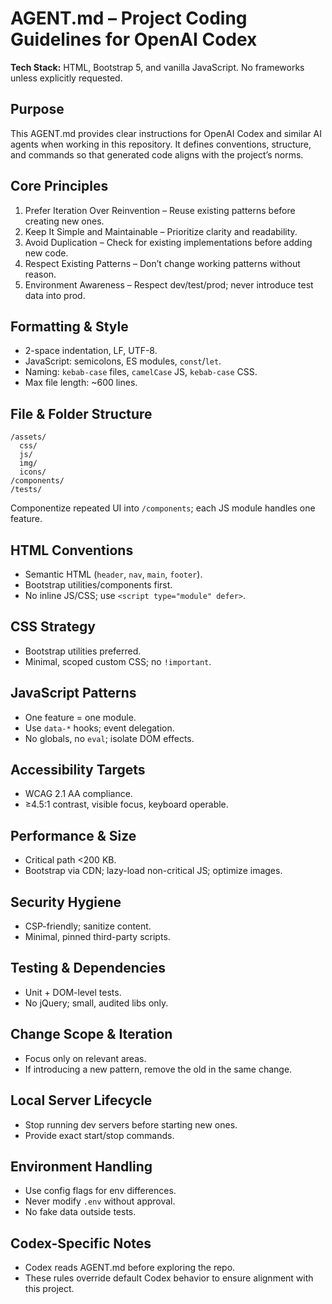 # AGENT.md – Project Coding Guidelines for OpenAI Codex

**Tech Stack:** HTML, Bootstrap 5, and vanilla JavaScript. No frameworks unless explicitly requested.

## Purpose

This AGENT.md provides clear instructions for OpenAI Codex and similar AI agents when working in this repository. It defines conventions, structure, and commands so that generated code aligns with the project’s norms.

## Core Principles

1. Prefer Iteration Over Reinvention – Reuse existing patterns before creating new ones.
2. Keep It Simple and Maintainable – Prioritize clarity and readability.
3. Avoid Duplication – Check for existing implementations before adding new code.
4. Respect Existing Patterns – Don’t change working patterns without reason.
5. Environment Awareness – Respect dev/test/prod; never introduce test data into prod.

## Formatting & Style

- 2-space indentation, LF, UTF-8.
- JavaScript: semicolons, ES modules, `const`/`let`.
- Naming: `kebab-case` files, `camelCase` JS, `kebab-case` CSS.
- Max file length: \~600 lines.

## File & Folder Structure

```
/assets/
  css/
  js/
  img/
  icons/
/components/
/tests/
```

Componentize repeated UI into `/components`; each JS module handles one feature.

## HTML Conventions

- Semantic HTML (`header`, `nav`, `main`, `footer`).
- Bootstrap utilities/components first.
- No inline JS/CSS; use `<script type="module" defer>`.

## CSS Strategy

- Bootstrap utilities preferred.
- Minimal, scoped custom CSS; no `!important`.

## JavaScript Patterns

- One feature = one module.
- Use `data-*` hooks; event delegation.
- No globals, no `eval`; isolate DOM effects.

## Accessibility Targets

- WCAG 2.1 AA compliance.
- ≥4.5:1 contrast, visible focus, keyboard operable.

## Performance & Size

- Critical path <200 KB.
- Bootstrap via CDN; lazy-load non-critical JS; optimize images.

## Security Hygiene

- CSP-friendly; sanitize content.
- Minimal, pinned third-party scripts.

## Testing & Dependencies

- Unit + DOM-level tests.
- No jQuery; small, audited libs only.

## Change Scope & Iteration

- Focus only on relevant areas.
- If introducing a new pattern, remove the old in the same change.

## Local Server Lifecycle

- Stop running dev servers before starting new ones.
- Provide exact start/stop commands.

## Environment Handling

- Use config flags for env differences.
- Never modify `.env` without approval.
- No fake data outside tests.

## Codex-Specific Notes

- Codex reads AGENT.md before exploring the repo.
- These rules override default Codex behavior to ensure alignment with this project.
